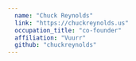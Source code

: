 ```yaml
---
  name: "Chuck Reynolds"
  link: "https://chuckreynolds.us"
  occupation_title: "co-founder"
  affiliation: "Vuurr"
  github: "chuckreynolds"
---
```

